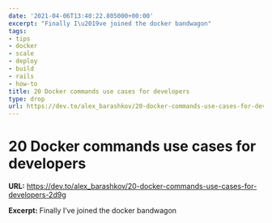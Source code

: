 ```yaml
---
date: '2021-04-06T13:40:22.805000+00:00'
excerpt: "Finally I\u2019ve joined the docker bandwagon"
tags:
- tips
- docker
- scale
- deploy
- build
- rails
- how-to
title: 20 Docker commands use cases for developers
type: drop
url: https://dev.to/alex_barashkov/20-docker-commands-use-cases-for-developers-2d9g
---
```


# 20 Docker commands use cases for developers

**URL:** https://dev.to/alex_barashkov/20-docker-commands-use-cases-for-developers-2d9g

**Excerpt:** Finally I’ve joined the docker bandwagon

